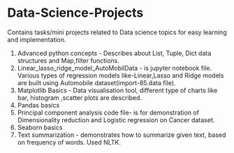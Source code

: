 # Data-Science-Projects
Contains tasks/mini projects related to Data science topics for easy learning and implementation.
1. Advanced python concepts - Describes about List, Tuple, Dict data structures and Map,filter functions.
2. Linear_lasso_ridge_model_AutoMobilData -  is jupyter notebook file. Various types of regression models like-Linear,Lasso and Ridge models are built using Automobile dataset(import-85.data file).
3. Matplotlib Basics - Data visualisation tool, different type of charts like bar, histogram ,scatter plots are described.
4. Pandas basics
5. Principal component analysis code file-  is for demonstration of Dimensionality reduction and Logistic regression on Cancer dataset.
6. Seaborn basics
7. Text summarization - demonstrates how to summarize given text, based on frequency of words. Used NLTK.
